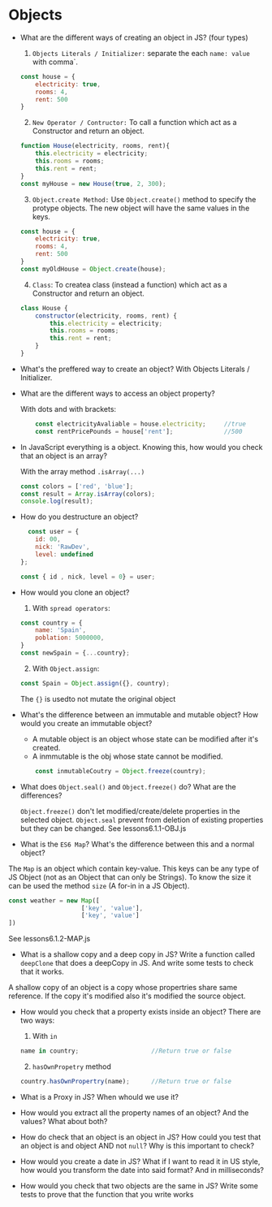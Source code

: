 # Objects
- What are the different ways of creating an object in JS? (four types)
    1. ``Objects Literals / Initializer:`` separate the each  `` name: value ``  with comma`.
    ```javascript
    const house = {
        electricity: true,
        rooms: 4,
        rent: 500
    }
    ```
    2. ``New Operator / Contructor:`` To call a function which act as a Constructor and return an object.
    ```javascript
    function House(electricity, rooms, rent){
        this.electricity = electricity;
        this.rooms = rooms;
        this.rent = rent;
    }
    const myHouse = new House(true, 2, 300);
    ```
    3. ``Object.create Method:`` Use ``Object.create()`` method to specify the protype objects. The new object will have the same values in the keys.
    ```javascript
    const house = {
        electricity: true,
        rooms: 4,
        rent: 500
    }
    const myOldHouse = Object.create(house);
    ```
    4. ``Class``: To createa class (instead a function) which act as a Constructor and return an object.
    ```javascript
    class House {
        constructor(electricity, rooms, rent) {
            this.electricity = electricity;
            this.rooms = rooms;
            this.rent = rent;    
        }
    }
    ```


- What's the preffered way to create an object?
    With Objects Literals / Initializer.


- What are the different ways to access an object property?

    With dots and with brackets:
    ```javascript
        const electricityAvaliable = house.electricity;     //true
        const rentPricePounds = house['rent'];              //500
    ```


- In JavaScript everything is a object. Knowing this, how would you check that an object is an array?

    With the array method ``.isArray(...)``
    ```javascript
    const colors = ['red', 'blue'];
    const result = Array.isArray(colors);
    console.log(result);
    ```


- How do you destructure an object?

    ```javascript
      const user = {
        id: 00,
        nick: 'RawDev',
        level: undefined
    };

    const { id , nick, level = 0} = user;
    ```


- How would you clone an object?
    1. With ``spread operators``:
    ```javascript
    const country = {
        name: 'Spain',
        poblation: 5000000,
    } 
    const newSpain = {...country};
    ```
    2. With ``Object.assign``:
    ```javascript
    const Spain = Object.assign({}, country);
    ```
    The ``{}`` is usedto not mutate the original object


- What's the difference between an immutable and mutable object? How would you create an immutable object?
    - A mutable object is an object whose state can be modified after it's created.
    - A inmmutable is the obj whose state cannot be modified.
    ```javascript
        const inmutableCoutry = Object.freeze(country);
    ```


- What does `Object.seal()` and `Object.freeze()` do? What are the differences?

    ``Object.freeze()`` don't let modified/create/delete properties in the selected object.
    ``Object.seal``  prevent from deletion of existing properties but they can be changed.
See lessons6.1.1-OBJ.js

- What is the `ES6 Map`? What's the difference between this and a normal object?

The ``Map`` is an object which contain key-value. This keys can be any type of JS Object (not as an Object that can only be Strings). To know the size it can be used the method ``size`` (A for-in in a JS Object).
```javascript
const weather = new Map([
                    ['key', 'value'], 
                    ['key', 'value']
])
```
See lessons6.1.2-MAP.js


- What is a shallow copy and a deep copy in JS? Write a function called `deepClone` that does a deepCopy in JS. And write some tests to check that it works.

A shallow copy of an object is a copy whose propertries share same reference. If the copy it's modified also it's modified the source object.

- How would you check that a property exists inside an object?
    There are two ways:
    1. With ``in``
    ```javascript
    name in country;                    //Return true or false
    ```
    2. ``hasOwnPropetry`` method
    ```javascript
    country.hasOwnPropertry(name);      //Return true or false
    ```
    
- What is a Proxy in JS? When whould we use it?
- How would you extract all the property names of an object? And the values? What about both?
- How do check that an object is an object in JS? How could you test that an object is and object AND not `null`? Why is this important to check?
- How would you create a date in JS? What if I want to read it in US style, how would you transform the date into said format? And in milliseconds?
- How would you check that two objects are the same in JS? Write some tests to prove that the function that you write works